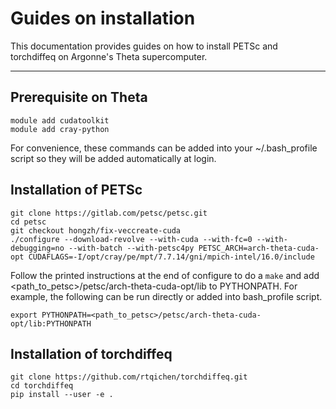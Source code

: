 # Guides on installation

This documentation provides guides on how to install PETSc and torchdiffeq on Argonne's Theta supercomputer.

---
## Prerequisite on Theta
```
module add cudatoolkit
module add cray-python
```
For convenience, these commands can be added into your ~/.bash_profile script so they will be added automatically at login.

## Installation of PETSc
```
git clone https://gitlab.com/petsc/petsc.git
cd petsc
git checkout hongzh/fix-veccreate-cuda
./configure --download-revolve --with-cuda --with-fc=0 --with-debugging=no --with-batch --with-petsc4py PETSC_ARCH=arch-theta-cuda-opt CUDAFLAGS=-I/opt/cray/pe/mpt/7.7.14/gni/mpich-intel/16.0/include
```
Follow the printed instructions at the end of configure to do a `make` and add <path_to_petsc>/petsc/arch-theta-cuda-opt/lib to PYTHONPATH.
For example, the following can be run directly or added into bash_profile script.
```
export PYTHONPATH=<path_to_petsc>/petsc/arch-theta-cuda-opt/lib:PYTHONPATH
```

## Installation of torchdiffeq
```
git clone https://github.com/rtqichen/torchdiffeq.git
cd torchdiffeq
pip install --user -e .
```
